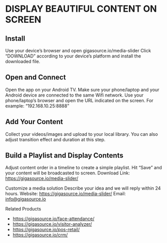 # DISPLAY BEAUTIFUL CONTENT ON SCREEN
## Install
Use your device’s browser and open gigasource.io/media-slider 
Click “DOWNLOAD” according to your device’s platform and install the downloaded file.
## Open and Connect
Open the app on your Android TV. Make sure your phone/laptop and your Android device are connected to the same Wifi network.
Use your phone/laptop’s browser and open the URL indicated on the screen. For example:  “192.168.10.25:8888”
## Add Your Content
Collect your videos/images and upload to your local library. You can also adjust transition effect and duration at this step.
## Build a Playlist and Display Contents
Adjust content order in a timeline to create a simple playlist. Hit “Save” and your content will be broadcasted to screen.
Download Link: https://gigasource.io/media-slider/

Customize a media solution
Describe your idea and we will reply within 24 hours.
Website: https://gigasource.io/media-slider/
Email: info@gigasource.io

Related Products 
- https://gigasource.io/face-attendance/
- https://gigasource.io/visitor-analyzer/
- https://gigasource.io/pos-retail/
- https://gigasource.io/crm/

